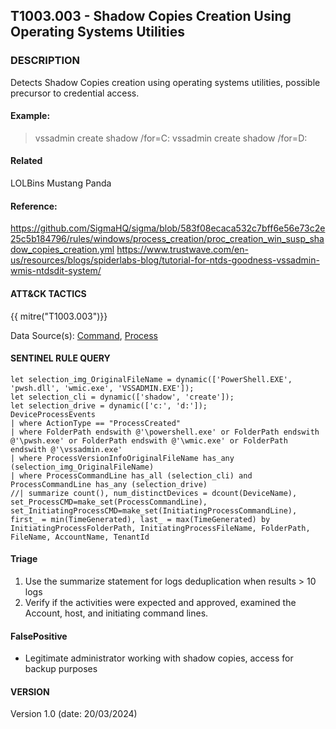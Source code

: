 ## T1003.003 - Shadow Copies Creation Using Operating Systems Utilities

###  DESCRIPTION

Detects Shadow Copies creation using operating systems utilities, possible precursor to credential access.

#### Example:

> vssadmin create shadow /for=C:
> vssadmin create shadow /for=D:

#### Related

LOLBins
Mustang Panda

#### Reference:

https://github.com/SigmaHQ/sigma/blob/583f08ecaca532c7bff6e56e73c2e25c5b184796/rules/windows/process_creation/proc_creation_win_susp_shadow_copies_creation.yml
https://www.trustwave.com/en-us/resources/blogs/spiderlabs-blog/tutorial-for-ntds-goodness-vssadmin-wmis-ntdsdit-system/

####  ATT&CK TACTICS

{{ mitre("T1003.003")}}


Data Source(s): [Command](https://attack.mitre.org/datasources/DS0017), [Process](https://attack.mitre.org/datasources/DS0009/)

#### SENTINEL RULE QUERY

~~~
let selection_img_OriginalFileName = dynamic(['PowerShell.EXE', 'pwsh.dll', 'wmic.exe', 'VSSADMIN.EXE']);
let selection_cli = dynamic(['shadow', 'create']);
let selection_drive = dynamic(['c:', 'd:']);
DeviceProcessEvents
| where ActionType == "ProcessCreated"
| where FolderPath endswith @'\powershell.exe' or FolderPath endswith @'\pwsh.exe' or FolderPath endswith @'\wmic.exe' or FolderPath endswith @'\vssadmin.exe'
| where ProcessVersionInfoOriginalFileName has_any (selection_img_OriginalFileName)
| where ProcessCommandLine has_all (selection_cli) and ProcessCommandLine has_any (selection_drive)
//| summarize count(), num_distinctDevices = dcount(DeviceName), set_ProcessCMD=make_set(ProcessCommandLine), set_InitiatingProcessCMD=make_set(InitiatingProcessCommandLine), first_ = min(TimeGenerated), last_ = max(TimeGenerated) by InitiatingProcessFolderPath, InitiatingProcessFileName, FolderPath, FileName, AccountName, TenantId 
~~~

#### Triage

1. Use the summarize statement for logs deduplication when results > 10 logs
2. Verify if the activities were expected and approved, examined the Account, host, and initiating command lines.

#### FalsePositive

- Legitimate administrator working with shadow copies, access for backup purposes

#### VERSION

Version 1.0 (date: 20/03/2024)
